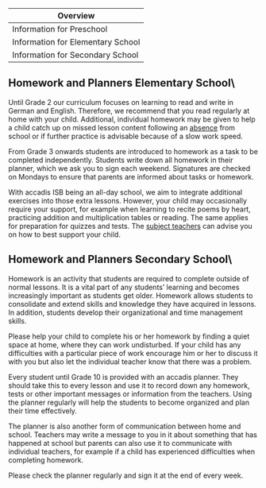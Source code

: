 | Overview |
| --- |
| Information for Preschool | no |
| Information for Elementary School | yes |
| Information for Secondary School | yes |

## Homework and Planners Elementary School\ 

Until Grade 2 our curriculum focuses on learning to read and write in German and English. Therefore, we recommend that you read regularly at home with your child. Additional, individual homework may be given to help a child catch up on missed lesson content following an [absence](/ISB-Eltern-wiki/en/Attendance,_Absence,_Cancellation_of_Classes_and_Compulsory_Education "Attendance, Absence, Cancellation of Classes and Compulsory Education") from school or if further practice is advisable because of a slow work speed.

From Grade 3 onwards students are introduced to homework as a task to be completed independently. Students write down all homework in their planner, which we ask you to sign each weekend. Signatures are checked on Mondays to ensure that parents are informed about tasks or homework.

With accadis ISB being an all-day school, we aim to integrate additional exercises into those extra lessons. However, your child may occasionally require your support, for example when learning to recite poems by heart, practicing addition and multiplication tables or reading. The same applies for preparation for quizzes and tests. The [subject teachers](/ISB-Eltern-wiki/en/Homeroom_Teacher_and_Subject_Teacher "Homeroom Teacher and Subject Teacher") can advise you on how to best support your child.

## Homework and Planners Secondary School\ 

Homework is an activity that students are required to complete outside of normal lessons. It is a vital part of any students’ learning and becomes increasingly important as students get older. Homework allows students to consolidate and extend skills and knowledge they have acquired in lessons. In addition, students develop their organizational and time management skills.

Please help your child to complete his or her homework by finding a quiet space at home, where they can work undisturbed. If your child has any difficulties with a particular piece of work encourage him or her to discuss it with you but also let the individual teacher know that there was a problem.

Every student until Grade 10 is provided with an accadis planner. They should take this to every lesson and use it to record down any homework, tests or other important messages or information from the teachers. Using the planner regularly will help the students to become organized and plan their time effectively.

The planner is also another form of communication between home and school. Teachers may write a message to you in it about something that has happened at school but parents can also use it to communicate with individual teachers, for example if a child has experienced difficulties when completing homework.

Please check the planner regularly and sign it at the end of every week.